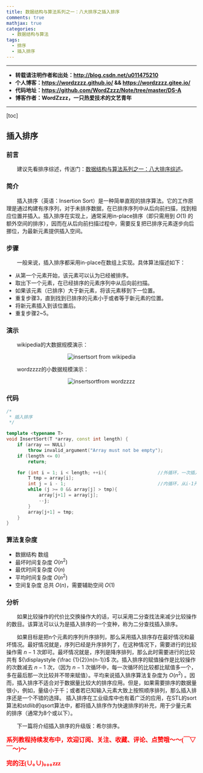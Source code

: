 ```yaml
---
title: 数据结构与算法系列之一：八大排序之插入排序
comments: true
mathjax: true
categories:
  - 数据结构与算法
tags:
  - 排序
  - 插入排序
---
```


----------

- **转载请注明作者和出处：http://blog.csdn.net/u011475210**
- **个人博客：https://wordzzzz.github.io/ && https://wordzzzz.gitee.io/**
- **代码地址：https://github.com/WordZzzz/Note/tree/master/DS-A**
- **博客作者：WordZzzz，一只热爱技术的文艺青年**

----------

[toc]

## 插入排序

### 前言

&emsp;&emsp;建议先看排序综述，传送门：[数据结构与算法系列之一：八大排序综述](http://blog.csdn.net/u011475210/article/details/79014021)。

### 简介

&emsp;&emsp;插入排序（英语：Insertion Sort）是一种简单直观的排序算法。它的工作原理是通过构建有序序列，对于未排序数据，在已排序序列中从后向前扫描，找到相应位置并插入。插入排序在实现上，通常采用in-place排序（即只需用到 ${\displaystyle O(1)}$ 的额外空间的排序），因而在从后向前扫描过程中，需要反复把已排序元素逐步向后挪位，为最新元素提供插入空间。

### 步骤

&emsp;&emsp;一般来说，插入排序都采用in-place在数组上实现。具体算法描述如下：

- 从第一个元素开始，该元素可以认为已经被排序。
- 取出下一个元素，在已经排序的元素序列中从后向前扫描。
- 如果该元素（已排序）大于新元素，将该元素移到下一位置。
- 重复步骤3，直到找到已排序的元素小于或者等于新元素的位置。
- 将新元素插入到该位置后。
- 重复步骤2~5。

### 演示

&emsp;&emsp;wikipedia的大数据规模演示：

<p></p>
<div align=center><img src="http://img.blog.csdn.net/20180108102156155?watermark/2/text/aHR0cDovL2Jsb2cuY3Nkbi5uZXQvdTAxMTQ3NTIxMA==/font/5a6L5L2T/fontsize/400/fill/I0JBQkFCMA==/dissolve/70/gravity/SouthEast" alt="insertsort from wikipedia"/></div>
<p></p>

&emsp;&emsp;wordzzzz的小数据规模演示：

<p></p>
<div align=center><img src="http://img.blog.csdn.net/20180108102249736?watermark/2/text/aHR0cDovL2Jsb2cuY3Nkbi5uZXQvdTAxMTQ3NTIxMA==/font/5a6L5L2T/fontsize/400/fill/I0JBQkFCMA==/dissolve/70/gravity/SouthEast" alt="insertsortfrom wordzzzz"/></div>
<p></p>

### 代码

```cpp
/* 
 * 插入排序
 */ 

template <typename T> 
void InsertSort(T *array, const int length) {
	if (array == NULL)
		throw invalid_argument("Array must not be empty"); 
	if (length <= 0)
		return; 

	for (int i = 1; i < length; ++i){					//外循环，一次插入一个数据
		T tmp = array[i]; 
		int j = i - 1;									//内循环，从i-1开始
		while (j >= 0 && array[j] > tmp){				
			array[j+1] = array[j]; 
			--j; 
		} 
		array[j+1] = tmp; 
	} 
} 
```

### 算法复杂度

- 数据结构	数组
- 最坏时间复杂度	${\displaystyle O(n^{2})}$
- 最优时间复杂度	${\displaystyle O(n)}$
- 平均时间复杂度	${\displaystyle O(n^{2})}$
- 空间复杂度	总共 ${\displaystyle O(n)}$，需要辅助空间 ${\displaystyle O(1)}$

### 分析

&emsp;&emsp;如果比较操作的代价比交换操作大的话，可以采用二分查找法来减少比较操作的数目。该算法可以认为是插入排序的一个变种，称为二分查找插入排序。

&emsp;&emsp;如果目标是把n个元素的序列升序排列，那么采用插入排序存在最好情况和最坏情况。最好情况就是，序列已经是升序排列了，在这种情况下，需要进行的比较操作需 ${\displaystyle n-1}$ 次即可。最坏情况就是，序列是降序排列，那么此时需要进行的比较共有 ${\displaystyle {\frac {1}{2}}n(n-1)}$ 次。插入排序的赋值操作是比较操作的次数减去 ${\displaystyle n-1}$ 次，（因为 ${\displaystyle n-1}$ 次循环中，每一次循环的比较都比赋值多一个，多在最后那一次比较并不带来赋值）。平均来说插入排序算法复杂度为 ${\displaystyle O(n^{2})}$ 。因而，插入排序不适合对于数据量比较大的排序应用。但是，如果需要排序的数据量很小，例如，量级小于千；或者若已知输入元素大致上按照顺序排列，那么插入排序还是一个不错的选择。 插入排序在工业级库中也有着广泛的应用，在STL的sort算法和stdlib的qsort算法中，都将插入排序作为快速排序的补充，用于少量元素的排序（通常为8个或以下）。

&emsp;&emsp;下一篇将介绍插入排序的升级版：希尔排序。

**<font color="red" size=3 face="仿宋">系列教程持续发布中，欢迎订阅、关注、收藏、评论、点赞哦～～(￣▽￣～)～</font>**

**<font color="red" size=3 face="仿宋">完的汪(∪｡∪)｡｡｡zzz</font>**